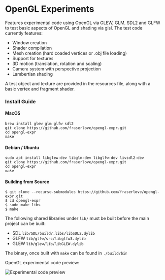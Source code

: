 # OpenGL Experiments
Features experimental code using OpenGL via GLEW, GLM, SDL2 and GLFW to test basic aspects of OpenGL and shading via glsl. The test code currently features:
  - Window creation
  - Shader compilation
  - Mesh creation (hard coaded vertices or .obj file loading)
  - Support for textures
  - 3D motion (translation, rotation and scaling)
  - Camera system with perspective projection
  - Lambertian shading

A test object and texture are provided in the resources file, along with a basic vertex and fragment shader.

### Install Guide

#### MacOS
```
brew install glew glm glfw sdl2
git clone https://github.com/fraserlove/opengl-expr.git
cd opengl-expr
make
```

#### Debian / Ubuntu
```
sudo apt install libglew-dev libglm-dev libglfw-dev livsdl2-dev
git clone https://github.com/fraserlove/opengl-expr.git
cd opengl-expr
make
```

#### Building from Source
```
$ git clone --recurse-submodules https://github.com/fraserlove/opengl-expr.git
$ cd opengl-expr
$ sudo make libs
$ make
```

The following shared libraries under `lib/` must be built before the main project can be built:
 - SDL `lib/SDL/build/.libs/libSDL2.dylib`
 - GLFW `lib/glfw/src/libglfw3.dylib`
 - GLEW `lib/glew/lib/libGLEW.dylib`

 The binary, once built with `make` can be found in `./build/bin`

OpenGL experimental code preview:

![Experimental code preview](https://i.imgur.com/0Regwp5.png)